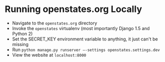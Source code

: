 Running openstates.org Locally
===

- Navigate to the `openstates.org` directory
- Invoke the `openstates` virtualenv (most importantly Django 1.5 and Python 2)
- Set the SECRET_KEY environment variable to anything, it just can't be missing
- Run `python manage.py runserver —-settings openstates.settings.dev`
- View the website at `localhost:8000`
